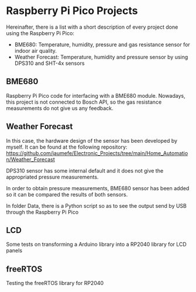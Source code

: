 # Raspberry Pi Pico Projects

Hereinafter, there is a list with a short description of every project done using the Raspberry Pi Pico:
* BME680: Temperature, humidity, pressure and gas resistance sensor for indoor air quality.
* Weather Forecast: Temperature, humidity and pressure sensor by using DPS310 and SHT-4x sensors

## BME680
Raspberry Pi Pico code for interfacing with a BME680 module.
Nowadays, this project is not connected to Bosch API, so the gas resistance measurements do not give us any feedback.

## Weather Forecast
In this case, the hardware design of the sensor has been developed by myself. It can be found at the following repository: https://github.com/jaumefe/Electronic_Projects/tree/main/Home_Automation/Weather_Forecast

DPS310 sensor has some internal default and it does not give the appropriated pressure measurements.

In order to obtain pressure measurements, BME680 sensor has been added so it can be compared the results of both sensors.

In folder Data, there is a Python script so as to see the output send by USB through the Raspberry Pi Pico

## LCD
Some tests on transforming a Arduino library into a RP2040 library for LCD panels

## freeRTOS
Testing the freeRTOS library for RP2040
